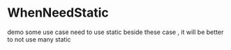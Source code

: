 # WhenNeedStatic
demo some use case need to use static 
beside these case , it will be better to not use many static
